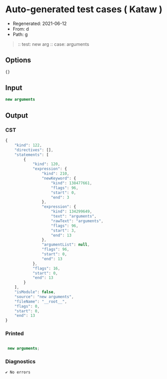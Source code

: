 # Auto-generated test cases ( Kataw )
- Regenerated: 2021-06-12
- From: d
- Path: g
> :: test: new arg
> :: case: arguments
## Options

`````js
{}
`````
## Input

`````js
new arguments
`````
## Output

### CST

```javascript
{
    "kind": 122,
    "directives": [],
    "statements": [
        {
            "kind": 120,
            "expression": {
                "kind": 210,
                "newKeyword": {
                    "kind": 138477661,
                    "flags": 96,
                    "start": 0,
                    "end": 3
                },
                "expression": {
                    "kind": 134299649,
                    "text": "arguments",
                    "rawText": "arguments",
                    "flags": 96,
                    "start": 3,
                    "end": 13
                },
                "argumentList": null,
                "flags": 96,
                "start": 0,
                "end": 13
            },
            "flags": 16,
            "start": 0,
            "end": 13
        }
    ],
    "isModule": false,
    "source": "new arguments",
    "fileName": "__root__",
    "flags": 0,
    "start": 0,
    "end": 13
}
```

### Printed

```javascript

 new arguments; 
```

### Diagnostics

```javascript
✔ No errors
```


